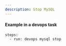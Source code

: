```yaml
---
description: Stop MySQL
---
```


#### Example in a devops task

    steps:
      - run: devops mysql stop
